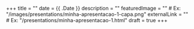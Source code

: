 +++
title = ""
date = {{ .Date }}
description = ""
featuredImage = "" # Ex: "/images/presentations/minha-apresentacao-1-capa.png"
externalLink = ""  # Ex: "/presentations/minha-apresentacao-1.html"
draft = true
+++
